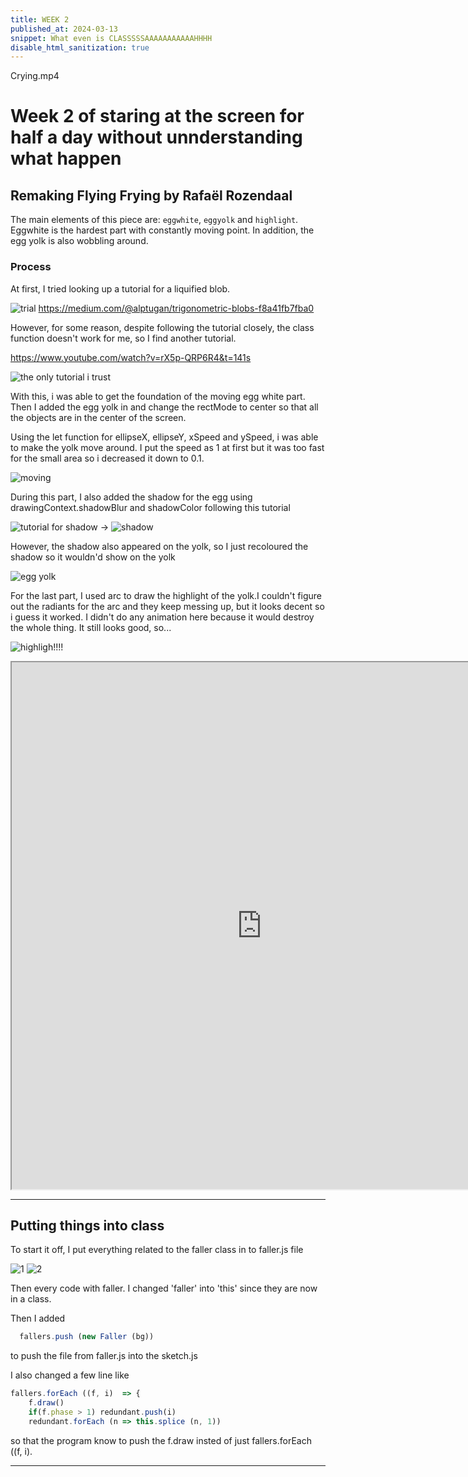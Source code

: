 ```yaml
---
title: WEEK 2
published_at: 2024-03-13
snippet: What even is CLASSSSSAAAAAAAAAAAHHHH
disable_html_sanitization: true
---
```

Crying.mp4

# Week 2 of staring at the screen for half a day without unnderstanding what happen

## Remaking Flying Frying by Rafaël Rozendaal
 
 The main elements of this piece are: ``eggwhite``, ``eggyolk`` and ``highlight``.
 Eggwhite is the hardest part with constantly moving point. In addition, the egg yolk is also wobbling around.

 ### Process
 At first, I tried looking up a tutorial for a liquified blob. 

 ![trial](/w2/trial.png) https://medium.com/@alptugan/trigonometric-blobs-f8a41fb7fba0

 However, for some reason, despite following the tutorial closely, the class function doesn't work for me, so I find another tutorial. 



 https://www.youtube.com/watch?v=rX5p-QRP6R4&t=141s

 ![the only tutorial i trust](/w2/eggwhite.png) 

 With this, i was able to get the foundation of the moving egg white part. Then I added the egg yolk in and change the rectMode to center so that all the objects are in the center of the screen. 

 Using the let function for ellipseX, ellipseY, xSpeed and ySpeed, i was able to make the yolk move around. I put the speed as 1 at first but it was too fast for the small area so i decreased it down to 0.1. 

 ![moving](/w2/movingyolk.png)

 During this part, I also added the shadow for the egg using drawingContext.shadowBlur and shadowColor following this tutorial 

 ![tutorial for shadow](/w2/shadowtut.png)
  -> ![shadow](/w2/shadow.png)

However, the shadow also appeared on the yolk, so I just recoloured the shadow so it wouldn'd show on the yolk

  ![egg yolk](/w2/yolk.png)

For the last part, I used arc to draw the highlight of the yolk.I couldn't figure out the radiants for the arc and they keep messing up, but it looks decent so i guess it worked. I didn't do any animation here because it would destroy the whole thing. It still looks good, so...

![highligh!!!!](/w2/highlight.png)

<iframe src="https://editor.p5js.org/NoaLwx/full/hIllDNXOV" width=800 height=843></iframe>

***

## Putting things into class

To start it off, I put everything related to the faller class in to faller.js file

![1](/w2/faller1.png)
![2](/w2/faller.png)

Then every code with faller. I changed 'faller' into 'this' since they are now in a class. 

Then I added 
```javascript
  fallers.push (new Faller (bg))
```
to push the file from faller.js into the sketch.js

I also changed a few line like
```javascript
fallers.forEach ((f, i)  => {
    f.draw()
    if(f.phase > 1) redundant.push(i)
    redundant.forEach (n => this.splice (n, 1)) 
```
so that the program know to push the f.draw insted of just fallers.forEach ((f, i). 

***
